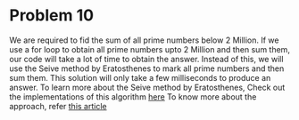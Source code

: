 # Problem 10

We are required to fid the sum of all prime numbers below 2 Million.
If we use a for loop to obtain all prime numbers upto 2 Million and then sum them,
our code will take a lot of time to obtain the answer.
Instead of this, we will use the Seive method by Eratosthenes to mark all prime numbers
and then sum them. This solution will only take a few milliseconds to produce an answer.
To learn more about the Seive method by Eratosthenes, 
Check out the implementations of this algorithm [here](https://github.com/L-ByDo/OneDayOneAlgo/tree/master/SieveOfEratosthenes)
To know more about the approach, refer [this article](https://www.geeksforgeeks.org/sieve-of-eratosthenes/)

